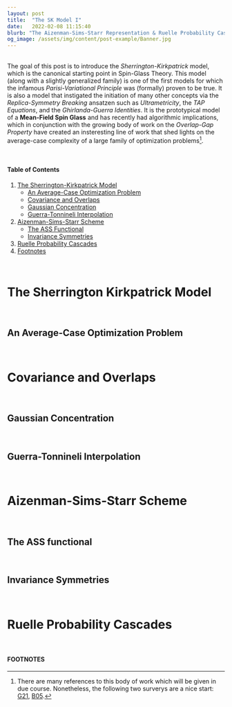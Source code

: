 ```yaml
---
layout: post
title:  "The SK Model I"
date:   2022-02-08 11:15:40
blurb: "The Aizenman-Sims-Starr Representation & Ruelle Probability Cascades"
og_image: /assets/img/content/post-example/Banner.jpg
---
```


[//]: # (<img src="{{ "/assets/img/content/post-example/Banner.jpg" | absolute_url }}" alt="bay" class="post-pic"/>)
<br />
The goal of this post is to introduce the _Sherrington-Kirkpatrick_ model, which is the canonical starting point in Spin-Glass Theory. This model (along with a slightly generalized family) is one of the first models for which the infamous _Parisi-Variational Principle_ was (formally) proven to be true. It is also a model that instigated the initiation of many other concepts via the _Replica-Symmetry Breaking_ ansatzen such as _Ultrametricity_, the _TAP Equations_, and the _Ghirlanda-Guerra Identities_. It is the prototypical model of a **Mean-Field Spin Glass** and has recently had algorithmic implications, which in conjunction with the growing body of work on the _Overlap-Gap Property_ have created an insteresting line of work that shed lights on the average-case complexity of a large family of optimization problems[^1].

<br />


#### Table of Contents
1. [The Sherrington-Kirkpatrick Model](#the-sherrington-kirkpatrick-model)
   * [An Average-Case Optimization Problem](#an-average-case-optimization-problem)
   * [Covariance and Overlaps](#covariance-and-overlaps)
   * [Gaussian Concentration](#gaussian-concentration)
   * [Guerra-Tonnineli Interpolation](#guerra-tonnineli-interpolation)
2. [Aizenman-Sims-Starr Scheme](#aizenman-sims-starr-scheme)
    * [The ASS Functional](#the-ass-functional)
    * [Invariance Symmetries](#invariance-symmetries)
3. [Ruelle Probability Cascades](#ruelle-probability-cascades)
4. [Footnotes](#footnotes)

<br />

# The Sherrington Kirkpatrick Model
<br />

## An Average-Case Optimization Problem
<br />

# Covariance and Overlaps
<br />

## Gaussian Concentration
<br />

## Guerra-Tonnineli Interpolation
<br />

# Aizenman-Sims-Starr Scheme
<br />

## The ASS functional
<br />

## Invariance Symmetries
<br />

# Ruelle Probability Cascades
<br />

#### FOOTNOTES

[^1]: There are many references to this body of work which will be given in due course. Nonetheless, the following two surverys are a nice start: [G21](https://arxiv.org/pdf/2109.14409.pdf), [B05](http://www.numdam.org/item/SB_2004-2005__47__349_0.pdf).
